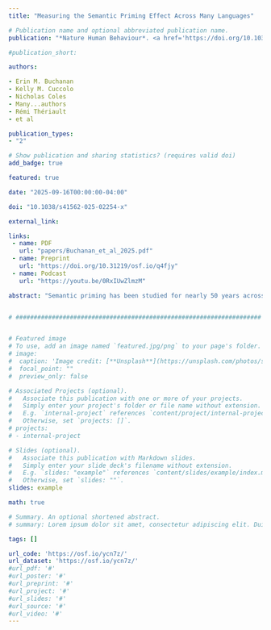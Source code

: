 ```yaml
---
title: "Measuring the Semantic Priming Effect Across Many Languages"

# Publication name and optional abbreviated publication name.
publication: "*Nature Human Behaviour*. <a href='https://doi.org/10.1038/s41562-025-02254-x' target='_blank' rel='noopener noreferrer'>doi.org/10.1038/s41562-025-02254-x</a>"

#publication_short: 

authors:

- Erin M. Buchanan
- Kelly M. Cuccolo
- Nicholas Coles
- Many...authors
- Rémi Thériault
- et al

publication_types:
- "2"

# Show publication and sharing statistics? (requires valid doi)
add_badge: true

featured: true

date: "2025-09-16T00:00:00-04:00"

doi: "10.1038/s41562-025-02254-x"

external_link:

links: 
 - name: PDF
   url: "papers/Buchanan_et_al_2025.pdf"
 - name: Preprint
   url: "https://doi.org/10.31219/osf.io/q4fjy"
 - name: Podcast
   url: "https://youtu.be/0RxIUwZlmzM"

abstract: "Semantic priming has been studied for nearly 50 years across various experimental manipulations and theoretical frameworks. These studies provide insight into the cognitive underpinnings of semantic representations in both healthy and clinical populations; however, they have suffered from several issues including generally low sample sizes and a lack of diversity in linguistic implementations. Here, we will test the size and the variability of the semantic priming effect across ten languages by creating a large database of semantic priming values, based on an adaptive sampling procedure. Differences in response latencies between related word-pair conditions and unrelated word-pair conditions (i.e., difference score confidence interval is greater than zero) will allow quantifying evidence for semantic priming, whereas improvements in model fit with the addition of a random intercept for language will provide support for variability in semantic priming across languages."


# ####################################################################


# Featured image
# To use, add an image named `featured.jpg/png` to your page's folder. 
# image:
#  caption: 'Image credit: [**Unsplash**](https://unsplash.com/photos/s9CC2SKySJM)'
#  focal_point: ""
#  preview_only: false

# Associated Projects (optional).
#   Associate this publication with one or more of your projects.
#   Simply enter your project's folder or file name without extension.
#   E.g. `internal-project` references `content/project/internal-project/index.md`.
#   Otherwise, set `projects: []`.
# projects:
# - internal-project

# Slides (optional).
#   Associate this publication with Markdown slides.
#   Simply enter your slide deck's filename without extension.
#   E.g. `slides: "example"` references `content/slides/example/index.md`.
#   Otherwise, set `slides: ""`.
slides: example

math: true

# Summary. An optional shortened abstract.
# summary: Lorem ipsum dolor sit amet, consectetur adipiscing elit. Duis posuere tellus ac convallis placerat. Proin tincidunt magna sed ex sollicitudin condimentum.

tags: []

url_code: 'https://osf.io/ycn7z/'
url_dataset: 'https://osf.io/ycn7z/'
#url_pdf: '#'
#url_poster: '#'
#url_preprint: '#'
#url_project: '#'
#url_slides: '#'
#url_source: '#'
#url_video: '#'
---
```

